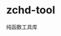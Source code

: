 <!--
 * @Author: youfanrong 737064439@qq.com
 * @Description: 
 * @Date: 2023-11-21 15:13:31
 * @LastEditors: youfanrong 737064439@qq.com
 * @LastEditTime: 2023-11-24 14:46:54
-->
# zchd-tool
纯函数工具库
